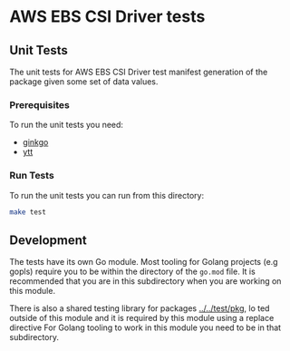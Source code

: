 # AWS EBS CSI Driver tests

## Unit Tests

The unit tests for AWS EBS CSI Driver test manifest generation of the package given some set
of data values.

### Prerequisites

To run the unit tests you need:

* [ginkgo](https://onsi.github.io/ginkgo/)
* [ytt](https://carvel.dev/ytt/)

### Run Tests

To run the unit tests you can run from this directory:

```bash
make test
```

## Development

The tests have its own Go module. Most tooling for Golang projects (e.g gopls)
require you to be within the directory of the `go.mod` file. It is recommended
that you are in this subdirectory when you are working on this module.

There is also a shared testing library for packages
[../../test/pkg](../../test/pkg), lo
ted outside of this module and it is
required by this module using a replace directive For Golang tooling to work in
this module you need to be in that subdirectory.
